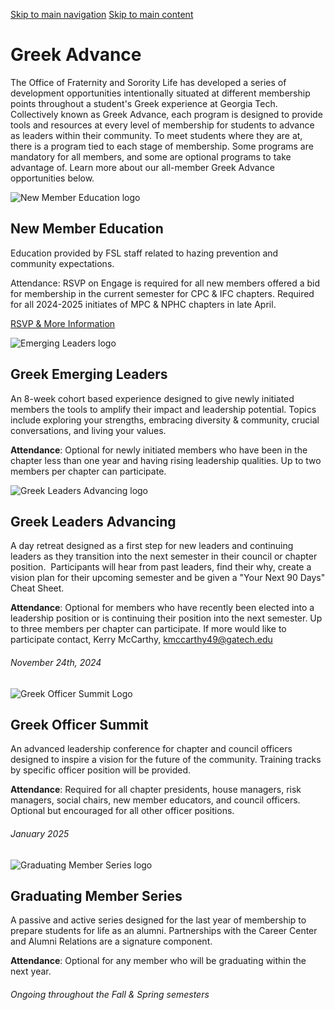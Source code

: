 [Skip to main navigation](https://greek.gatech.edu/current-members/leadership-greek-advance#main-navigation) [Skip to main content](https://greek.gatech.edu/current-members/leadership-greek-advance#main-content)

# Greek Advance

The Office of Fraternity and Sorority Life has developed a series of development opportunities intentionally situated at different membership points throughout a student's Greek experience at Georgia Tech. Collectively known as Greek Advance, each program is designed to provide tools and resources at every level of membership for students to advance as leaders within their community. To meet students where they are at, there is a program tied to each stage of membership. Some programs are mandatory for all members, and some are optional programs to take advantage of. Learn more about our all-member Greek Advance opportunities below.

![New Member Education logo](https://greek.gatech.edu/sites/default/files/2022-08/2.png)

## New Member Education

Education provided by FSL staff related to hazing prevention and community expectations.

Attendance: RSVP on Engage is required for all new members offered a bid for membership in the current semester for CPC & IFC chapters. Required for all 2024-2025 initiates of MPC & NPHC chapters in late April.

[RSVP & More Information](https://greek.gatech.edu/new-prospective-members/step-three-new-member-forms/new-member-education)

![Emerging Leaders logo](https://greek.gatech.edu/sites/default/files/2022-08/4.png)

## Greek Emerging Leaders

An 8-week cohort based experience designed to give newly initiated members the tools to amplify their impact and leadership potential. Topics include exploring your strengths, embracing diversity & community, crucial conversations, and living your values.

**Attendance**: Optional for newly initiated members who have been in the chapter less than one year and having rising leadership qualities. Up to two members per chapter can participate.

![Greek Leaders Advancing logo](https://greek.gatech.edu/sites/default/files/2022-08/6_0.png)

## Greek Leaders Advancing

A day retreat designed as a first step for new leaders and continuing leaders as they transition into the next semester in their council or chapter position.  Participants will hear from past leaders, find their why, create a vision plan for their upcoming semester and be given a "Your Next 90 Days" Cheat Sheet.

**Attendance**: Optional for members who have recently been elected into a leadership position or is continuing their position into the next semester. Up to three members per chapter can participate. If more would like to participate contact, Kerry McCarthy, kmccarthy49@gatech.edu

###### November 24th, 2024

![Greek Officer Summit Logo](https://greek.gatech.edu/sites/default/files/2022-08/8.png)

## Greek Officer Summit

An advanced leadership conference for chapter and council officers designed to inspire a vision for the future of the community. Training tracks by specific officer position will be provided.

**Attendance**: Required for all chapter presidents, house managers, risk managers, social chairs, new member educators, and council officers. Optional but encouraged for all other officer positions.

###### January 2025

![Graduating Member Series logo](https://greek.gatech.edu/sites/default/files/2022-08/10_0.png)

## Graduating Member Series

A passive and active series designed for the last year of membership to prepare students for life as an alumni. Partnerships with the Career Center and Alumni Relations are a signature component.

**Attendance**: Optional for any member who will be graduating within the next year.

###### Ongoing throughout the Fall & Spring semesters